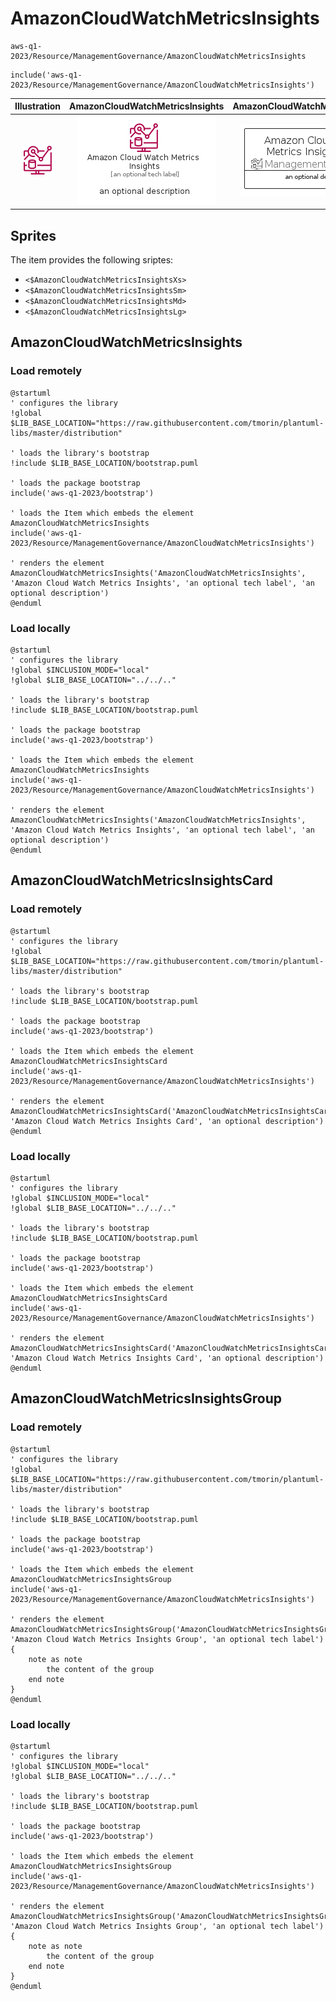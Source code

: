 # AmazonCloudWatchMetricsInsights


```text
aws-q1-2023/Resource/ManagementGovernance/AmazonCloudWatchMetricsInsights
```

```text
include('aws-q1-2023/Resource/ManagementGovernance/AmazonCloudWatchMetricsInsights')
```



| Illustration | AmazonCloudWatchMetricsInsights | AmazonCloudWatchMetricsInsightsCard | AmazonCloudWatchMetricsInsightsGroup |
| :---: | :---: | :---: | :---: |
| ![illustration for Illustration](../../../aws-q1-2023/Resource/ManagementGovernance/AmazonCloudWatchMetricsInsights.png) | ![illustration for AmazonCloudWatchMetricsInsights](../../../aws-q1-2023/Resource/ManagementGovernance/AmazonCloudWatchMetricsInsights.Local.png) | ![illustration for AmazonCloudWatchMetricsInsightsCard](../../../aws-q1-2023/Resource/ManagementGovernance/AmazonCloudWatchMetricsInsightsCard.Local.png) | ![illustration for AmazonCloudWatchMetricsInsightsGroup](../../../aws-q1-2023/Resource/ManagementGovernance/AmazonCloudWatchMetricsInsightsGroup.Local.png) |



## Sprites
The item provides the following sriptes:

- `<$AmazonCloudWatchMetricsInsightsXs>`
- `<$AmazonCloudWatchMetricsInsightsSm>`
- `<$AmazonCloudWatchMetricsInsightsMd>`
- `<$AmazonCloudWatchMetricsInsightsLg>`





## AmazonCloudWatchMetricsInsights

### Load remotely
```plantuml
@startuml
' configures the library
!global $LIB_BASE_LOCATION="https://raw.githubusercontent.com/tmorin/plantuml-libs/master/distribution"

' loads the library's bootstrap
!include $LIB_BASE_LOCATION/bootstrap.puml

' loads the package bootstrap
include('aws-q1-2023/bootstrap')

' loads the Item which embeds the element AmazonCloudWatchMetricsInsights
include('aws-q1-2023/Resource/ManagementGovernance/AmazonCloudWatchMetricsInsights')

' renders the element
AmazonCloudWatchMetricsInsights('AmazonCloudWatchMetricsInsights', 'Amazon Cloud Watch Metrics Insights', 'an optional tech label', 'an optional description')
@enduml
```

### Load locally
```plantuml
@startuml
' configures the library
!global $INCLUSION_MODE="local"
!global $LIB_BASE_LOCATION="../../.."

' loads the library's bootstrap
!include $LIB_BASE_LOCATION/bootstrap.puml

' loads the package bootstrap
include('aws-q1-2023/bootstrap')

' loads the Item which embeds the element AmazonCloudWatchMetricsInsights
include('aws-q1-2023/Resource/ManagementGovernance/AmazonCloudWatchMetricsInsights')

' renders the element
AmazonCloudWatchMetricsInsights('AmazonCloudWatchMetricsInsights', 'Amazon Cloud Watch Metrics Insights', 'an optional tech label', 'an optional description')
@enduml
```

## AmazonCloudWatchMetricsInsightsCard

### Load remotely
```plantuml
@startuml
' configures the library
!global $LIB_BASE_LOCATION="https://raw.githubusercontent.com/tmorin/plantuml-libs/master/distribution"

' loads the library's bootstrap
!include $LIB_BASE_LOCATION/bootstrap.puml

' loads the package bootstrap
include('aws-q1-2023/bootstrap')

' loads the Item which embeds the element AmazonCloudWatchMetricsInsightsCard
include('aws-q1-2023/Resource/ManagementGovernance/AmazonCloudWatchMetricsInsights')

' renders the element
AmazonCloudWatchMetricsInsightsCard('AmazonCloudWatchMetricsInsightsCard', 'Amazon Cloud Watch Metrics Insights Card', 'an optional description')
@enduml
```

### Load locally
```plantuml
@startuml
' configures the library
!global $INCLUSION_MODE="local"
!global $LIB_BASE_LOCATION="../../.."

' loads the library's bootstrap
!include $LIB_BASE_LOCATION/bootstrap.puml

' loads the package bootstrap
include('aws-q1-2023/bootstrap')

' loads the Item which embeds the element AmazonCloudWatchMetricsInsightsCard
include('aws-q1-2023/Resource/ManagementGovernance/AmazonCloudWatchMetricsInsights')

' renders the element
AmazonCloudWatchMetricsInsightsCard('AmazonCloudWatchMetricsInsightsCard', 'Amazon Cloud Watch Metrics Insights Card', 'an optional description')
@enduml
```

## AmazonCloudWatchMetricsInsightsGroup

### Load remotely
```plantuml
@startuml
' configures the library
!global $LIB_BASE_LOCATION="https://raw.githubusercontent.com/tmorin/plantuml-libs/master/distribution"

' loads the library's bootstrap
!include $LIB_BASE_LOCATION/bootstrap.puml

' loads the package bootstrap
include('aws-q1-2023/bootstrap')

' loads the Item which embeds the element AmazonCloudWatchMetricsInsightsGroup
include('aws-q1-2023/Resource/ManagementGovernance/AmazonCloudWatchMetricsInsights')

' renders the element
AmazonCloudWatchMetricsInsightsGroup('AmazonCloudWatchMetricsInsightsGroup', 'Amazon Cloud Watch Metrics Insights Group', 'an optional tech label') {
    note as note
        the content of the group
    end note
}
@enduml
```

### Load locally
```plantuml
@startuml
' configures the library
!global $INCLUSION_MODE="local"
!global $LIB_BASE_LOCATION="../../.."

' loads the library's bootstrap
!include $LIB_BASE_LOCATION/bootstrap.puml

' loads the package bootstrap
include('aws-q1-2023/bootstrap')

' loads the Item which embeds the element AmazonCloudWatchMetricsInsightsGroup
include('aws-q1-2023/Resource/ManagementGovernance/AmazonCloudWatchMetricsInsights')

' renders the element
AmazonCloudWatchMetricsInsightsGroup('AmazonCloudWatchMetricsInsightsGroup', 'Amazon Cloud Watch Metrics Insights Group', 'an optional tech label') {
    note as note
        the content of the group
    end note
}
@enduml
```

